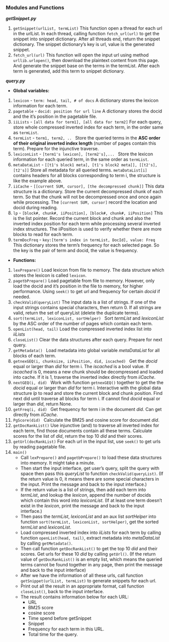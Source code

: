 ### Modules and Functions
***getSnippet.py***
1. `getSnippet(urlList, termList)`
	This function open a thread for each url in the urlList. In each thread, calling function `fetch_url(url)` to get the snippet into snippet dictionary. After all threads end, return the snippet dictionary.
	The snippet dictionary’s key is url, value is the generated snippet.
2. `fetch_url(url)`
	This function will open the input url using method `urllib.urlopen()`, then download the plaintext content from this page. And generate the snippet base on the terms in the termList. After each term is generated, add this term to snippet dictionary.

***query.py***
- **Global variables:**
1. `lexicon` - `term: head, tail, # of docs`
	A dictionary stores the lexicon information for each term.
2. `pagetable` - `docid: position for url line`
	A dictionary stores the docid and the it’s position in the pagetable file.
3. `iiLists` - `[all data for term1], [all data for term2]`
	For each query, store whole compressed inverted index for each term, in the order same as `termList`.
4. `termList` - `term1, term2, .. `
	Store the queried terms in the **ASC order of their original inverted index length** (number of pages contain this term). Prepare for the injunctive traverse.
5. `lexiconList` - `[term1's lexicon], [term2's],... `
	Store the lexicon information for each queried term, in the same order as `termList`.
6. `metaDataList` - `[[t1's block1 meta], [t1's block2 meta]], [[t2's],[t2's]]`
	Store all metadata for all queried terms. `metaDataList[i]` contains headers for all blocks corresponding to term i, the structure is like the example above.
7. `iiCache` - `[[current SUM, cursor], [the decompressed chunk]]`
	This data structure is a dictionary. Store the current decompressed chunk of each term. So that the chunk will not be decompressed once and once again while processing. The `[current SUM, cursor]` record the location and docid during reading.
8. `lp` - `[block#, chunk#, iiPosition], [block#, chunk#, iiPosition]`
	This is the list pointer. Record the current block and chunk  and also the inverted index position for each term while processing several inverted index structures. The iiPosition  is used to verify whether there are more blocks to read for each term.
9. `termDocFreq` - `key:[term's index in termList, DocId], value: Freq`
	This dictionary stores the term’s frequency for each selected page. So the key is the pair of term and docid, the value is frequency.
- **Functions:**
1. `lexPrepare()`
	Load lexicon from file to memory. The data structure which stores the lexicon is called `lexicon`.
2. `pagetbPrepare()`
	Load pagetable from file to memory. However, only load the docid and it’s position in the file to memory, for higher performance. Using `seek()` to get url and frequency for certain *docid* if needed.
3. `checkValid(queryList)`
	The input data is a list of strings. If one of the input strings contains special characters, then return 0. If all strings are valid, return the set of queryList (delete the duplicate terms).
4. `sort(termList, lexiconList, sortHelper) `
	Sort *termList* and *lexiconList* by the ASC order of the number of pages which contain each term.
5. `openList(head, tail)`
	Load the compressed inverted index list into *iiLists*
6. `closeList()`
	Clear the data structures after each query. Prepare for next  query.
7. `getMetadata() `
	Load metadata into global variable *metaDataList* for all blocks of each term.
8. `getnexGEQ(i, chunksize, iiPosition, did, iscached) `
	Get the *docid* equal or larger than *did* for term i. The *iscached* is a bool value. If *iscached* is 0, means a new chunk should be decompressed and loaded into cache. If it is 1, traverse the inverted index directly from *iiCache*.
9. `nextGEQ(i, did) `
	Work with function `getnexGEQ()` together to get the the *docid* equal or larger than *did* for term i. Interactive with the global data structure *lp* to read and store the current block and chunk position. Find next did until traverse all blocks for term i. If cannot find *docid* equal or larger than *did*, return None.
10. `getFreq(i, did) `
	Get frequency for term i in the document *did*. Can get directly from *iiCache*.
11. `PgScore(did) `
	Calculate the BM25 and cosine score for document *did*.
12. `getDocRankList()`
	Use injunctive (and) to traverse all inverted index for each term, find those documents contain all these terms. Calculate scores for the list of *did*, return the top 10 *did* and their scores.
13. `getUrl(docRankList)`
	For each url in the input list, use `seek()` to get urls by reading pagetable file.
14. `main()`
	- Call `lexPrepare()` and `pagetbPrepare()` to load these data structures into memory. It might take a minute.
	- Then start the input interface, get user’s query, split the query with space then pass this *queryList* to function `checkValid(queryList)`. (If the return value is 0, it means there are some special characters in the input. Print the message and back to the input interface.)
	- If the return value is a list of strings, then add each term into *termList*, and lookup the *lexicon*, append the number of docids which contain this word into *lexiconList*.
		(If at least one term doesn’t exist in the *lexicon*, print the message and back to the input interface.)
	- Then pass the *termList*, *lexiconList* and an aux list *sortHelper* into function `sort(termList, lexiconList, sortHelper)`, get the sorted *termList* and *lexiconList*.
	- Load compressed inverted index into *iiLists* for each term by calling function `openList(head, tail)`, extract metadata into *metaDataList* by calling `getMetadata()`.
	- Then call function `getDocRankList()` to get the top 10 *did* and their scores. Get urls for these 10 *did* by calling `getUrl()`.
		(If the return value of `getDocRankList()` is an empty list, which means the queried terms cannot be found together in any page, then print the message and back to the input interface)
	- After we have the information of all these urls, call function `getSnippet(urlList, termList)` to generate snippets for each url.
	- Print out all the result in an appropriate format, call function `closeList()`, back to the input interface.
	- The result contains information below for each URL:
		- URL
		- BM25 score
		- cosine score
		- Time spend before getSnippet
		- Snippet
		- Frequency for each term in this URL.
		- Total time for the query.